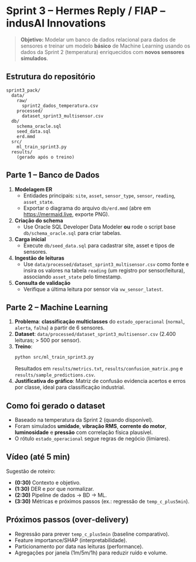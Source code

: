 # Sprint 3 – Hermes Reply / FIAP – indusAI Innovations

> **Objetivo:** Modelar um banco de dados relacional para dados de sensores e treinar um modelo **básico** de Machine Learning usando os dados da Sprint 2 (temperatura) enriquecidos com **novos sensores simulados**.

## Estrutura do repositório
```
sprint3_pack/
  data/
    raw/
      sprint2_dados_temperatura.csv
    processed/
      dataset_sprint3_multisensor.csv
  db/
    schema_oracle.sql
    seed_data.sql
    erd.mmd
  src/
    ml_train_sprint3.py
  results/
    (gerado após o treino)
```

## Parte 1 – Banco de Dados
1. **Modelagem ER**  
   - Entidades principais: `site`, `asset`, `sensor_type`, `sensor`, `reading`, `asset_state`.
   - Exportar o diagrama do arquivo `db/erd.mmd` (abre em <https://mermaid.live>, exporte PNG).
2. **Criação do schema**  
   - Use Oracle SQL Developer Data Modeler **ou** rode o script base `db/schema_oracle.sql` para criar tabelas.
3. **Carga inicial**  
   - Execute `db/seed_data.sql` para cadastrar site, asset e tipos de sensores.
4. **Ingestão de leituras**  
   - Use `data/processed/dataset_sprint3_multisensor.csv` como fonte e insira os valores na tabela `reading` (um registro por sensor/leitura), associando `asset_state` pelo timestamp.
5. **Consulta de validação**  
   - Verifique a última leitura por sensor via `vw_sensor_latest`.

## Parte 2 – Machine Learning
1. **Problema**: **classificação multiclasses** do `estado_operacional` (`normal`, `alerta`, `falha`) a partir de 6 sensores.
2. **Dataset**: `data/processed/dataset_sprint3_multisensor.csv` (2.400 leituras; > 500 por sensor).
3. **Treino**:  
   ```bash
   python src/ml_train_sprint3.py
   ```
   Resultados em `results/metrics.txt`, `results/confusion_matrix.png` e `results/sample_predictions.csv`.
4. **Justificativa do gráfico**: Matriz de confusão evidencia acertos e erros por classe, ideal para classificação industrial.

## Como foi gerado o dataset
- Baseado na temperatura da Sprint 2 (quando disponível).  
- Foram simulados **umidade**, **vibração RMS**, **corrente do motor**, **luminosidade** e **pressão** com correlação física plausível.  
- O rótulo `estado_operacional` segue regras de negócio (limiares).

## Vídeo (até 5 min)
Sugestão de roteiro:
- **(0:30)** Contexto e objetivo.
- **(1:30)** DER e por que normalizar.
- **(2:30)** Pipeline de dados → BD → ML.
- **(3:30)** Métricas e próximos passos (ex.: regressão de `temp_c_plus5min`).

## Próximos passos (over‑delivery)
- Regressão para prever `temp_c_plus5min` (baseline comparativo).
- Feature importance/SHAP (interpretabilidade).
- Particionamento por data nas leituras (performance).
- Agregações por janela (1m/5m/1h) para reduzir ruído e volume.
